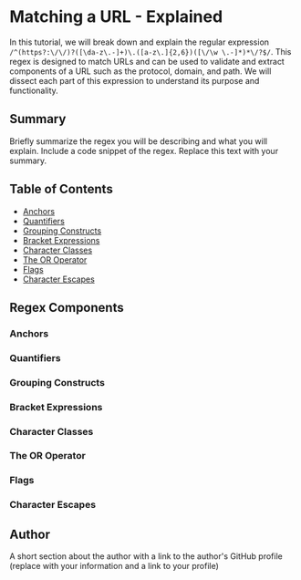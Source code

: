 # Matching a URL - Explained

In this tutorial, we will break down and explain the regular expression `/^(https?:\/\/)?([\da-z\.-]+)\.([a-z\.]{2,6})([\/\w \.-]*)*\/?$/`. This regex is designed to match URLs and can be used to validate and extract components of a URL such as the protocol, domain, and path. We will dissect each part of this expression to understand its purpose and functionality.
## Summary

Briefly summarize the regex you will be describing and what you will explain. Include a code snippet of the regex. Replace this text with your summary.

## Table of Contents

- [Anchors](#anchors)
- [Quantifiers](#quantifiers)
- [Grouping Constructs](#grouping-constructs)
- [Bracket Expressions](#bracket-expressions)
- [Character Classes](#character-classes)
- [The OR Operator](#the-or-operator)
- [Flags](#flags)
- [Character Escapes](#character-escapes)

## Regex Components

### Anchors

### Quantifiers

### Grouping Constructs

### Bracket Expressions

### Character Classes

### The OR Operator

### Flags

### Character Escapes

## Author

A short section about the author with a link to the author's GitHub profile (replace with your information and a link to your profile)
